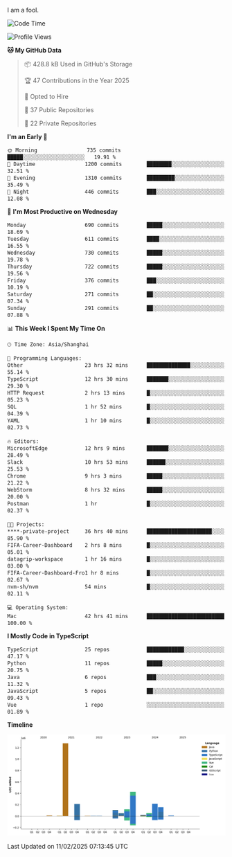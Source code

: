 I am a fool.

<!--START_SECTION:waka-->
![Code Time](http://img.shields.io/badge/Code%20Time-2%2C545%20hrs%205%20mins-blue)

![Profile Views](http://img.shields.io/badge/Profile%20Views-3-blue)

**🐱 My GitHub Data** 

> 📦 428.8 kB Used in GitHub's Storage 
 > 
> 🏆 47 Contributions in the Year 2025
 > 
> 💼 Opted to Hire
 > 
> 📜 37 Public Repositories 
 > 
> 🔑 22 Private Repositories 
 > 
**I'm an Early 🐤** 

```text
🌞 Morning                735 commits         █████░░░░░░░░░░░░░░░░░░░░   19.91 % 
🌆 Daytime                1200 commits        ████████░░░░░░░░░░░░░░░░░   32.51 % 
🌃 Evening                1310 commits        █████████░░░░░░░░░░░░░░░░   35.49 % 
🌙 Night                  446 commits         ███░░░░░░░░░░░░░░░░░░░░░░   12.08 % 
```
📅 **I'm Most Productive on Wednesday** 

```text
Monday                   690 commits         █████░░░░░░░░░░░░░░░░░░░░   18.69 % 
Tuesday                  611 commits         ████░░░░░░░░░░░░░░░░░░░░░   16.55 % 
Wednesday                730 commits         █████░░░░░░░░░░░░░░░░░░░░   19.78 % 
Thursday                 722 commits         █████░░░░░░░░░░░░░░░░░░░░   19.56 % 
Friday                   376 commits         ███░░░░░░░░░░░░░░░░░░░░░░   10.19 % 
Saturday                 271 commits         ██░░░░░░░░░░░░░░░░░░░░░░░   07.34 % 
Sunday                   291 commits         ██░░░░░░░░░░░░░░░░░░░░░░░   07.88 % 
```


📊 **This Week I Spent My Time On** 

```text
🕑︎ Time Zone: Asia/Shanghai

💬 Programming Languages: 
Other                    23 hrs 32 mins      ██████████████░░░░░░░░░░░   55.14 % 
TypeScript               12 hrs 30 mins      ███████░░░░░░░░░░░░░░░░░░   29.30 % 
HTTP Request             2 hrs 13 mins       █░░░░░░░░░░░░░░░░░░░░░░░░   05.23 % 
SQL                      1 hr 52 mins        █░░░░░░░░░░░░░░░░░░░░░░░░   04.39 % 
YAML                     1 hr 10 mins        █░░░░░░░░░░░░░░░░░░░░░░░░   02.73 % 

🔥 Editors: 
MicrosoftEdge            12 hrs 9 mins       ███████░░░░░░░░░░░░░░░░░░   28.49 % 
Slack                    10 hrs 53 mins      ██████░░░░░░░░░░░░░░░░░░░   25.53 % 
Chrome                   9 hrs 3 mins        █████░░░░░░░░░░░░░░░░░░░░   21.22 % 
WebStorm                 8 hrs 32 mins       █████░░░░░░░░░░░░░░░░░░░░   20.00 % 
Postman                  1 hr                █░░░░░░░░░░░░░░░░░░░░░░░░   02.37 % 

🐱‍💻 Projects: 
****-private-project     36 hrs 40 mins      █████████████████████░░░░   85.90 % 
FIFA-Career-Dashboard    2 hrs 8 mins        █░░░░░░░░░░░░░░░░░░░░░░░░   05.01 % 
datagrip-workspace       1 hr 16 mins        █░░░░░░░░░░░░░░░░░░░░░░░░   03.00 % 
FIFA-Career-Dashboard-Fro1 hr 8 mins         █░░░░░░░░░░░░░░░░░░░░░░░░   02.67 % 
nvm-sh/nvm               54 mins             █░░░░░░░░░░░░░░░░░░░░░░░░   02.11 % 

💻 Operating System: 
Mac                      42 hrs 41 mins      █████████████████████████   100.00 % 
```

**I Mostly Code in TypeScript** 

```text
TypeScript               25 repos            ████████████░░░░░░░░░░░░░   47.17 % 
Python                   11 repos            █████░░░░░░░░░░░░░░░░░░░░   20.75 % 
Java                     6 repos             ███░░░░░░░░░░░░░░░░░░░░░░   11.32 % 
JavaScript               5 repos             ██░░░░░░░░░░░░░░░░░░░░░░░   09.43 % 
Vue                      1 repo              ░░░░░░░░░░░░░░░░░░░░░░░░░   01.89 % 
```



**Timeline**

![Lines of Code chart](https://raw.githubusercontent.com/VeejaLiu/VeejaLiu/master/assets/bar_graph.png)


 Last Updated on 11/02/2025 07:13:45 UTC
<!--END_SECTION:waka-->
